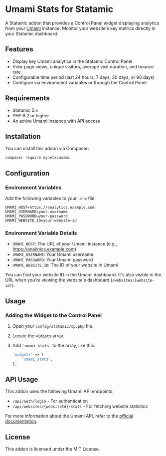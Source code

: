 # Umami Stats for Statamic

A Statamic addon that provides a Control Panel widget displaying analytics from your [Umami](https://umami.is) instance. Monitor your website's key metrics directly in your Statamic dashboard.

## Features

- Display key Umami analytics in the Statamic Control Panel
- View page views, unique visitors, average visit duration, and bounce rate
- Configurable time period (last 24 hours, 7 days, 30 days, or 90 days)
- Configure via environment variables or through the Control Panel

## Requirements

- Statamic 5.x
- PHP 8.2 or higher
- An active Umami instance with API access

## Installation

You can install this addon via Composer:

```bash
composer require mynetx/umami
```

## Configuration

### Environment Variables

Add the following variables to your `.env` file:

```env
UMAMI_HOST=https://analytics.example.com
UMAMI_USERNAME=your-username
UMAMI_PASSWORD=your-password
UMAMI_WEBSITE_ID=your-website-id
```

### Environment Variable Details

- `UMAMI_HOST`: The URL of your Umami instance (e.g., https://analytics.example.com)
- `UMAMI_USERNAME`: Your Umami username
- `UMAMI_PASSWORD`: Your Umami password
- `UMAMI_WEBSITE_ID`: The ID of your website in Umami

You can find your website ID in the Umami dashboard. It's also visible in the URL when you're viewing the website's dashboard (`/websites/[website-id]`).

## Usage

### Adding the Widget to the Control Panel

1. Open your `config/statamic/cp.php` file.
2. Locate the `widgets` array.
3. Add `'umami_stats'` to the array, like this:

   ```php
   'widgets' => [
       'umami_stats',
   ],
   ```

## API Usage

This addon uses the following Umami API endpoints:

- `/api/auth/login` - For authentication
- `/api/websites/{websiteId}/stats` - For fetching website statistics

For more information about the Umami API, refer to the [official documentation](https://umami.is/docs/api).

## License

This addon is licensed under the MIT License.
